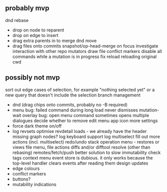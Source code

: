 probably mvp
------------
dnd rebase 
- drop on node to reparent
- drop on edge to insert
- drag extra parents in to merge
dnd move
- drag files onto commits
snapshot/op-head-merge on focus
investigate interaction with other repo mutators
draw file conflict markers 
disable all commands while a mutation is in progress
fix reload reloading original cwd

possibly not mvp
----------------
sort out edge cases of selection, for example "nothing selected yet" or a new query that doesn't include the selection
branch management
- dnd (drag chips onto commits, probably no -B required)
- menu
bug: failed command during long load never dismisses mutation-wait overlay
bug: open menu command sometimes opens multiple dialogues
decide whether to remove edit menu
app icon
more settings
- force dark theme on/off
- log revsets
optimise revdetail loads - we already have the header
missing graph nodes?
log keyboard support
log multiselect
fill out more actions (incl. multiselect)
redo/undo stack
operation menu - restores or views
file menu, file actions
diffs and/or difftool
resolve (other than rebasing)
remotes/fetch/push
better solution to slow immutability check
tags
context menu event store is dubious. it only works because the top-level handler clears events after reading them
design updates 
- edge colours
- conflict markers
- buttons?
- mutability indications
